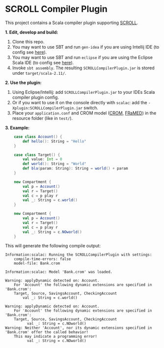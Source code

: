 SCROLL Compiler Plugin
======================

This project contains a Scala compiler plugin supporting [SCROLL][scroll].

**1. Edit, develop and build:**
  1. Clone this repo.
  2. You may want to use SBT and run ```gen-idea``` if you are using Intellij IDE (to config see [here][sbt-gen-idea]).
  3. You may want to use SBT and run ```eclipse``` if you are using the Eclipse Scala IDE (to config see [here][gen-eclipse]).
  4. Invoke ```sbt assembly```. The resulting ```SCROLLCompilerPlugin.jar``` is stored under ```target/scala-2.11/```.

**2. Use the plugin:**
  1. Using Eclipse/Intellij: add ```SCROLLCompilerPlugin.jar``` to your IDEs Scala compiler plugin config.
  2. Or if you want to use it on the console directly with ```scalac```: add the ```-Xplugin:SCROLLCompilerPlugin.jar``` switch.
  3. Place your ```application.conf``` and CROM model ([CROM][crom], [FRaMED][framed]) in the resource folder (like in ```test/```).

**3. Example:**

```scala
    case class Account() {
        def hello(): String = "Hello"
    }

    case class Target() {
        val value: Int = 0
        def world(): String = "World"
        def bla(param: String): String = world() + param
    }

    new Compartment {
        val p = Account()
        val r = Target()
        val c = p play r
        val _: String = c.world()
    }

    new Compartment {
        val p = Account()
        val r = Target()
        val c = p play r
        val _: String = c.NOworld()
    }
```

This will generate the following compile output:

```
Information:scalac: Running the SCROLLCompilerPlugin with settings:
	compile-time-errors: false
	model-file: Bank.crom

Information:scalac: Model 'Bank.crom' was loaded.

Warning: applyDynamic detected on: Account.
	For 'Account' the following dynamic extensions are specified in 'Bank.crom':
	Target, Source, SavingsAccount, CheckingAccount
        val _: String = c.world()

Warning: applyDynamic detected on: Account.
	For 'Account' the following dynamic extensions are specified in 'Bank.crom':
	Target, Source, SavingsAccount, CheckingAccount
          val _: String = c.NOworld()
Warning: Neither 'Account', nor its dynamic extensions specified in 'Bank.crom' offer the called behavior!
	This may indicate a programming error!
          val _: String = c.NOworld()
```

[sbt-gen-idea]: https://github.com/mpeltonen/sbt-idea
[gen-eclipse]: https://github.com/typesafehub/sbteclipse
[scroll]: https://github.com/max-leuthaeuser/SCROLL
[crom]: https://github.com/Eden-06/CROM
[framed]: https://github.com/leondart/FRaMED
